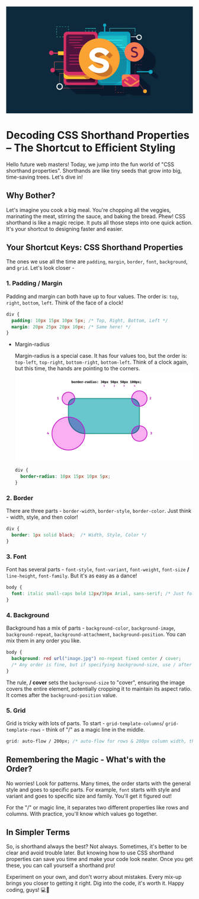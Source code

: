 ![Decoding CSS Shorthand Properties – The Shortcut to Efficient Styling](../../assets/img/css-shorthand-properties.png)

# Decoding CSS Shorthand Properties – The Shortcut to Efficient Styling
Hello future web masters! Today, we jump into the fun world of "CSS shorthand properties". Shorthands are like tiny seeds that grow into big, time-saving trees. Let's dive in!

## Why Bother?

Let's imagine you cook a big meal. You're chopping all the veggies, marinating the meat, stirring the sauce, and baking the bread. Phew! CSS shorthand is like a magic recipe. It puts all those steps into one quick action. It's your shortcut to designing faster and easier.

## Your Shortcut Keys: CSS Shorthand Properties

The ones we use all the time are `padding`, `margin`, `border`, `font`, `background`, and `grid`. Let's look closer -

### 1. Padding / Margin

Padding and margin can both have up to four values. The order is: `top`, `right`, `bottom`, `left`. Think of the face of a clock!

```css
div {
  padding: 10px 15px 10px 5px; /* Top, Right, Bottom, Left */
  margin: 20px 25px 20px 10px; /* Same here! */
}
```

- Margin-radius

    Margin-radius is a special case. It has four values too, but the order is: `top-left`, `top-right`, `bottom-right`, `bottom-left`. Think of a clock again, but this time, the hands are pointing to the corners.
    ![Logical Border Radius](../../assets/img/logical-border-radius.webp)
    ```css
    div {
      border-radius: 10px 15px 10px 5px;
    }
    ```


### 2. Border

There are three parts - `border-width`, `border-style`, `border-color`. Just think - width, style, and then color!

```css
div {
  border: 1px solid black;  /* Width, Style, Color */
}
```
  
### 3. Font

Font has several parts - `font-style`, `font-variant`, `font-weight`, `font-size` **/** `line-height`, `font-family`. But it's as easy as a dance!

```css
body {
  font: italic small-caps bold 12px/30px Arial, sans-serif; /* Just follow the beats */
}
```
  
### 4. Background

Background has a mix of parts - `background-color`, `background-image`, `background-repeat`, `background-attachment`, `background-position`. You can mix them in any order you like.

```css
body {
  background: red url("image.jpg") no-repeat fixed center / cover; 
  /* Any order is fine, but if specifying background-size, use / after background-position. */
}
```
The rule, **/ cover** sets the `background-size` to "cover", ensuring the image covers the entire element, potentially cropping it to maintain its aspect ratio. It comes after the `background-position` value.

### 5. Grid 

Grid is tricky with lots of parts. To start - `grid-template-columns`/ `grid-template-rows` - think of "/" as a magic line in the middle.

```css
grid: auto-flow / 200px; /* auto-flow for rows & 200px column width, the "/" works like a magic line */
```

## Remembering the Magic - What's with the Order?

No worries! Look for patterns. Many times, the order starts with the general style and goes to specific parts. For example, `font` starts with style and variant and goes to specific size and family. You'll get it figured out!

For the "/" or magic line, it separates two different properties like rows and columns. With practice, you'll know which values go together.

## In Simpler Terms

So, is shorthand always the best? Not always. Sometimes, it's better to be clear and avoid trouble later. But knowing how to use CSS shorthand properties can save you time and make your code look neater. Once you get these, you can call yourself a shorthand pro!

Experiment on your own, and don't worry about mistakes. Every mix-up brings you closer to getting it right. Dig into the code, it's worth it. Happy coding, guys! 💻🚀